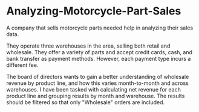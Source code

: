 # Analyzing-Motorcycle-Part-Sales

A company that sells motorcycle parts needed help in analyzing their sales data.

They operate three warehouses in the area, selling both retail and wholesale. They offer a variety of parts and accept credit cards, cash, and bank transfer as payment methods. However, each payment type incurs a different fee.

The board of directors wants to gain a better understanding of wholesale revenue by product line, and how this varies month-to-month and across warehouses. I have been tasked with calculating net revenue for each product line and grouping results by month and warehouse. The results should be filtered so that only "Wholesale" orders are included.
